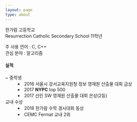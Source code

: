 ```yaml
---
layout: page
type: about
---
```


<p>
  한가람 고등학교<br>
  Resurrection Catholic Secondary School 11학년<br>
</p>

<p>
  주 사용 언어 : C, C++<br>
  관심 분야 : 알고리즘
</p>

<p>
  <h4>실적</h4>
  <dl>
    <dt>~ 중학생</dt>
    <dd>
        <li>2016 서울시 강서교육지원청 정보 영재원 산출물 대회 금상</li>
        <li>2017 <b>NYPC</b> top 500</li>
        <li>2017 선린 SW 영재원 산출물 대회 은상(2등)</li>
    </dd>
    <dt>교내 수상</dt>
    <dd>
        <li>2018 한가람 수학 경시대회 동상</li>
        <li>CEMC Fermat 교내 2위</li>
    </dd>
  </dl>

</p>
